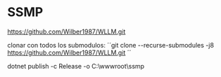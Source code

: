 # SSMP

https://github.com/Wilber1987/WLLM.git

clonar con todos los submodulos: 
´´git clone --recurse-submodules -j8 https://github.com/Wilber1987/WLLM.git ´´


dotnet publish -c Release -o C:\wwwroot\ssmp

